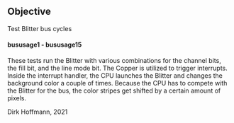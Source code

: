 ## Objective

Test Blitter bus cycles

#### bususage1 - bususage15

These tests run the Blitter with various combinations for the channel bits, the fill bit, and the line mode bit. The Copper is utilized to trigger interrupts. Inside the interrupt handler, the CPU launches the Blitter and changes the background color a couple of times. Because the CPU has to compete with the Blitter for the bus, the color stripes get shifted by a certain amount of pixels. 


Dirk Hoffmann, 2021